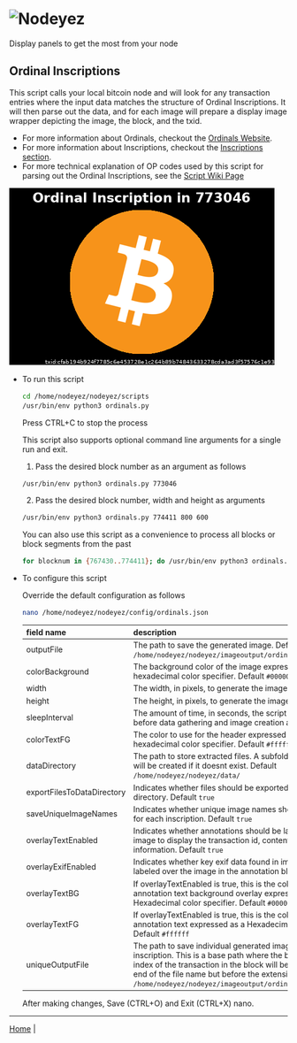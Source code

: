 # ![Nodeyez](../images/nodeyez.svg)
Display panels to get the most from your node

## Ordinal Inscriptions

This script calls your local bitcoin node and will look for any transaction entries
where the input data matches the structure of Ordinal Inscriptions.  It will then 
parse out the data, and for each image will prepare a display image wrapper depicting
the image, the block, and the txid.

- For more information about Ordinals, checkout the [Ordinals Website](https://docs.ordinals.com/).
- For more information about Inscriptions, checkout the [Inscriptions section](https://docs.ordinals.com/inscriptions.html).
- For more technical explanation of OP codes used by this script for parsing out the Ordinal Inscriptions, see the [Script Wiki Page](https://en.bitcoin.it/wiki/Script)

![sample ordinal display](../images/ordinals.png)

* To run this script

   ```sh
   cd /home/nodeyez/nodeyez/scripts
   /usr/bin/env python3 ordinals.py
   ```

   Press CTRL+C to stop the process

   This script also supports optional command line arguments for a single run and exit.

   1. Pass the desired block number as an argument as follows

   ```sh
   /usr/bin/env python3 ordinals.py 773046
   ```

   2. Pass the desired block number, width and height as arguments

   ```sh
   /usr/bin/env python3 ordinals.py 774411 800 600
   ```

   You can also use this script as a convenience to process all blocks or block segments from the past

   ```sh
   for blocknum in {767430..774411}; do /usr/bin/env python3 ordinals.py $blocknum; done
   ```


* To configure this script

   Override the default configuration as follows

   ```sh
   nano /home/nodeyez/nodeyez/config/ordinals.json
   ```

   | field name | description |
   | --- | --- |
   | outputFile | The path to save the generated image. Default `/home/nodeyez/nodeyez/imageoutput/ordinals.png` |
   | colorBackground | The background color of the image expressed as a hexadecimal color specifier. Default `#000000` |
   | width | The width, in pixels, to generate the image. Default `480` |
   | height | The height, in pixels, to generate the image. Default `320` |
   | sleepInterval | The amount of time, in seconds, the script should wait before data gathering and image creation again. Default `30` |
   | colorTextFG | The color to use for the header expressed as a hexadecimal color specifier. Default `#ffffff` |
   | dataDirectory | The path to store extracted files. A subfolder for ordinals will be created if it doesnt exist. Default `/home/nodeyez/nodeyez/data/` |
   | exportFilesToDataDirectory | Indicates whether files should be exported to the data directory. Default `true` |
   | saveUniqueImageNames | Indicates whether unique image names should be created for each inscription. Default `true` |
   | overlayTextEnabled | Indicates whether annotations should be labeled over the image to display the transaction id, content type and size information. Default `true` |
   | overlayExifEnabled | Indicates whether key exif data found in images should be labeled over the image in the annotation block. Default `true` |
   | overlayTextBG | If overlayTextEnabled is true, this is the color of the annotation text background overlay expressed as a Hexadecimal color specifier. Default `#00000080` |
   | overlayTextFG | If overlayTextEnabled is true, this is the color of the annotation text expressed as a Hexadecimal color specifier. Default `#ffffff` |
   | uniqueOutputFile | The path to save individual generated images for each inscription. This is a base path where the block number and index of the transaction in the block will be included at the end of the file name but before the extension. Default `/home/nodeyez/nodeyez/imageoutput/ordinals/ordinals.png` |

   After making changes, Save (CTRL+O) and Exit (CTRL+X) nano.


---

[Home](../README.md) | 

